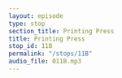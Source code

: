```yaml
---
layout: episode
type: stop
section_title: Printing Press
title: Printing Press
stop_id: 11B
permalink: "/stops/11B"
audio_file: 011B.mp3
---
```


